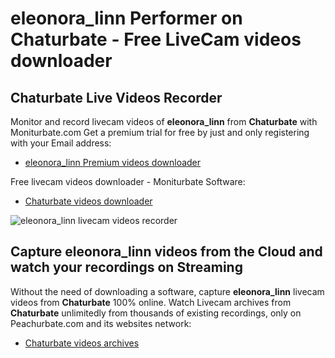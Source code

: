 # eleonora_linn Performer on Chaturbate - Free LiveCam videos downloader

## Chaturbate Live Videos Recorder

Monitor and record livecam videos of **eleonora_linn** from **Chaturbate** with Moniturbate.com
Get a premium trial for free by just and only registering with your Email address:
* [eleonora_linn Premium videos downloader](https://moniturbate.com/request-demo-licence-key.html)

Free livecam videos downloader - Moniturbate Software:
* [Chaturbate videos downloader](https://moniturbate.com/moniturbate-download-software.html)

![eleonora_linn livecam videos recorder](https://peachurnet.com/templates/moniturbate-software.png)


## Capture eleonora_linn videos from the Cloud and watch your recordings on Streaming

Without the need of downloading a software, capture **eleonora_linn** livecam videos from **Chaturbate** 100% online.
Watch Livecam archives from **Chaturbate** unlimitedly from thousands of existing recordings, only on Peachurbate.com and its websites network:
* [Chaturbate videos archives](https://peachurnet.com/)